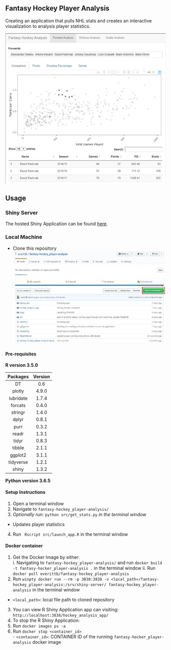 ## Fantasy Hockey Player Analysis  

Creating an application that pulls NHL stats and creates an interactive visualization to analysis player statistics.

![screenshot](./imgs/app_screenshot.JPG)

## Usage  

### Shiny Server  
The hosted Shiny Application can be found [here](https://everittb.shinyapps.io/hockey_analysis_app/).  

### Local Machine
 - Clone this repository  
 ![screenshot](./imgs/clone_screenshot.JPG)

#### Pre-requisites  
**R version 3.5.0**  

| Packages | Version |
|:--------:|:-------:|  
| DT | 0.6 |
| plotly | 4.9.0 |
| lubridate | 1.7.4 |
| forcats | 0.4.0 |
| stringr | 1.4.0 |
| dplyr | 0.8.1 |
| purr | 0.3.2 |
| readr | 1.3.1 |
| tidyr | 0.8.3 |
| tibble | 2.1.1 |
| ggplot2 | 3.1.1 |
| tidyverse | 1.2.1 |
| shiny | 1.3.2 |  

**Python version 3.6.5**  

#### Setup Instructions    
1. Open a terminal window
2. Navigate to `fantasy-hockey_player-analysis/`
3. *Optionally run:* `python src/get_stats.py` *in the terminal window*  
  - Updates player statistics   
4. Run ` Rscript src/launch_app.R` in the terminal window

#### Docker container  
1. Get the Docker Image by either:  
  i. Navigating to `fantasy-hockey_player-analysis/` and run `docker build -t fantasy-hocker_player-analysis .` in the terminal window
  ii. Run `docker pull everittb/fantasy-hockey_player-analysis`  
2. Run `winpty docker run --rm -p 3838:3838 -v <local_path>/fantasy-hockey_player-analysis:/srv/shiny-server/ fantasy-hockey_player-analysis` in the terminal window  
  - `<local_path>`: local file path to cloned repository
3. You can view R Shiny Application app can visiting: `http://localhost:3838/hockey_analysis_app/`  
4. To stop the R Shiny Application:  
  1. Run `docker images ps -a`  
  2. Run `docker stop <container_id>`  
    - `<container_id>`: CONTAINER ID of the running `fantasy-hocker_player-analysis` docker image
